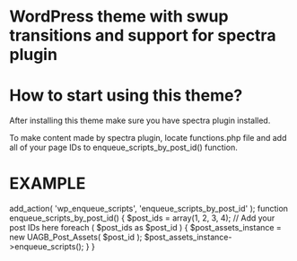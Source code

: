 # WordPress theme with swup transitions and support for spectra plugin


# How to start using this theme?

After installing this theme make sure you have spectra plugin installed.

To make content made by spectra plugin, locate functions.php file and add all of your page IDs to enqueue_scripts_by_post_id() function.

# EXAMPLE

add_action( 'wp_enqueue_scripts', 'enqueue_scripts_by_post_id' );
function enqueue_scripts_by_post_id() {
    $post_ids = array(1, 2, 3, 4); // Add your post IDs here
    foreach ( $post_ids as $post_id ) {
        $post_assets_instance = new UAGB_Post_Assets( $post_id );
        $post_assets_instance->enqueue_scripts();
    }
}
